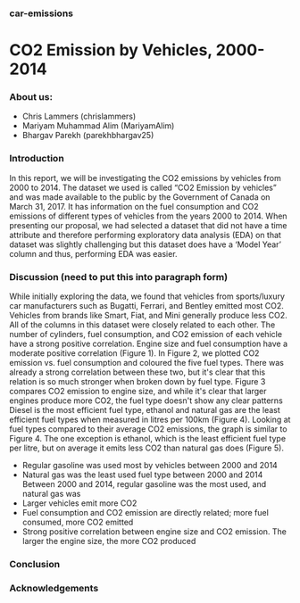 ### car-emissions

# CO2 Emission by Vehicles, 2000-2014

### About us:
- Chris Lammers (chrislammers)
- Mariyam Muhammad Alim (MariyamAlim)
- Bhargav Parekh (parekhbhargav25) 

### Introduction

In this report, we will be investigating the CO2 emissions by vehicles from 2000 to 2014. The dataset we used is called “CO2 Emission by vehicles” and was made available to the public by the Government of Canada on March 31, 2017. It has information on the fuel consumption and CO2 emissions of different types of vehicles from the years 2000 to 2014. When presenting our proposal, we had selected a dataset that did not have a time attribute and therefore performing exploratory data analysis (EDA) on that dataset was slightly challenging but this dataset does have a ‘Model Year’ column and thus, performing EDA was easier. 

### Discussion (need to put this into paragraph form)

While initially exploring the data, we found that vehicles from sports/luxury car manufacturers such as Bugatti, Ferrari, and Bentley emitted most CO2. Vehicles from brands like Smart, Fiat, and Mini generally produce less CO2.
All of the columns in this dataset were closely related to each other. The number of cylinders, fuel consumption, and CO2 emission of each vehicle have a strong positive correlation. Engine size and fuel consumption have a moderate positive correlation (Figure 1). In Figure 2, we plotted CO2 emission vs. fuel consumption and coloured the five fuel types. There was already a strong correlation between these two, but it's clear that this relation is so much stronger when broken down by fuel type. Figure 3 compares CO2 emission to engine size, and while it's clear that larger engines produce more CO2, the fuel type doesn't show any clear patterns
Diesel is the most efficient fuel type, ethanol and natural gas are the least efficient fuel types when measured in litres per 100km (Figure 4).
Looking at fuel types compared to their average CO2 emissions, the graph is similar to Figure 4. The one exception is ethanol, which is the least efficient fuel type per litre, but on average it emits less CO2 than natural gas does (Figure 5).
- Regular gasoline was used most by vehicles between 2000 and 2014
- Natural gas was the least used fuel type between 2000 and 2014
Between 2000 and 2014, regular gasoline was the most used, and natural gas was 
- Larger vehicles emit more CO2
- Fuel consumption and CO2 emission are directly related; more fuel consumed, more CO2 emitted
- Strong positive correlation between engine size and CO2 emission. The larger the engine size, the more CO2 produced

### Conclusion

### Acknowledgements

